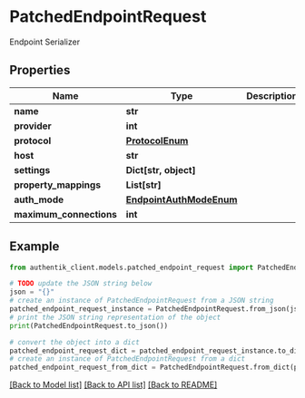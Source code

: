 # PatchedEndpointRequest

Endpoint Serializer

## Properties

Name | Type | Description | Notes
------------ | ------------- | ------------- | -------------
**name** | **str** |  | [optional] 
**provider** | **int** |  | [optional] 
**protocol** | [**ProtocolEnum**](ProtocolEnum.md) |  | [optional] 
**host** | **str** |  | [optional] 
**settings** | **Dict[str, object]** |  | [optional] 
**property_mappings** | **List[str]** |  | [optional] 
**auth_mode** | [**EndpointAuthModeEnum**](EndpointAuthModeEnum.md) |  | [optional] 
**maximum_connections** | **int** |  | [optional] 

## Example

```python
from authentik_client.models.patched_endpoint_request import PatchedEndpointRequest

# TODO update the JSON string below
json = "{}"
# create an instance of PatchedEndpointRequest from a JSON string
patched_endpoint_request_instance = PatchedEndpointRequest.from_json(json)
# print the JSON string representation of the object
print(PatchedEndpointRequest.to_json())

# convert the object into a dict
patched_endpoint_request_dict = patched_endpoint_request_instance.to_dict()
# create an instance of PatchedEndpointRequest from a dict
patched_endpoint_request_from_dict = PatchedEndpointRequest.from_dict(patched_endpoint_request_dict)
```
[[Back to Model list]](../README.md#documentation-for-models) [[Back to API list]](../README.md#documentation-for-api-endpoints) [[Back to README]](../README.md)


